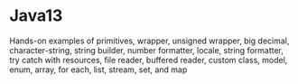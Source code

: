 # Java13
Hands-on examples of primitives, wrapper, unsigned wrapper, big decimal, character-string,
string builder, number formatter, locale, string formatter, try catch with resources, 
file reader, buffered reader, custom class, model, enum, array, for each, list, stream, set, and map
